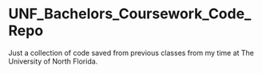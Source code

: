 # UNF_Bachelors_Coursework_Code_Repo
Just a collection of code saved from previous classes from my time at The University of North Florida.
